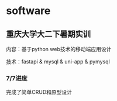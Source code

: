 # software
## 重庆大学大二下暑期实训 
内容：基于python web技术的移动端应用设计 
<p></p>
技术：fastapi & mysql & uni-app & pymysql

### 7/7进度
完成了简单CRUD和原型设计
